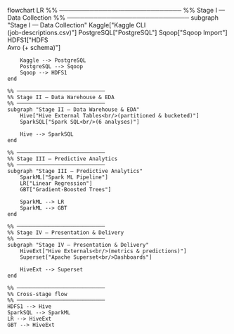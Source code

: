 flowchart LR
    %% ────────────────────────────
    %% Stage I — Data Collection
    %% ────────────────────────────
    subgraph "Stage I — Data Collection"
        Kaggle["Kaggle CLI<br/>(job-descriptions.csv)"]
        PostgreSQL["PostgreSQL"]
        Sqoop["Sqoop Import"]
        HDFS1["HDFS<br/>Avro (+ schema)"]

        Kaggle --> PostgreSQL
        PostgreSQL --> Sqoop
        Sqoop --> HDFS1
    end

    %% ────────────────────────────
    %% Stage II — Data Warehouse & EDA
    %% ────────────────────────────
    subgraph "Stage II — Data Warehouse & EDA"
        Hive["Hive External Tables<br/>(partitioned & bucketed)"]
        SparkSQL["Spark SQL<br/>(6 analyses)"]

        Hive --> SparkSQL
    end

    %% ────────────────────────────
    %% Stage III — Predictive Analytics
    %% ────────────────────────────
    subgraph "Stage III — Predictive Analytics"
        SparkML["Spark ML Pipeline"]
        LR["Linear Regression"]
        GBT["Gradient-Boosted Trees"]

        SparkML --> LR
        SparkML --> GBT
    end

    %% ────────────────────────────
    %% Stage IV — Presentation & Delivery
    %% ────────────────────────────
    subgraph "Stage IV — Presentation & Delivery"
        HiveExt["Hive Externals<br/>(metrics & predictions)"]
        Superset["Apache Superset<br/>Dashboards"]

        HiveExt --> Superset
    end

    %% ────────────────────────────
    %% Cross-stage flow
    %% ────────────────────────────
    HDFS1 --> Hive
    SparkSQL --> SparkML
    LR --> HiveExt
    GBT --> HiveExt
